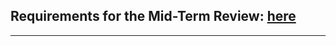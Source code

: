 ## Requirements for the Mid-Term Review: [here](docs/README.md) 
<hr />

# <TITLE>

[![License: MIT](https://img.shields.io/github/license/ramp-eu/TTE.project1.svg)](https://opensource.org/licenses/MIT)
[![Docker badge](https://img.shields.io/docker/pulls/ramp-eu/TTE.project1.svg)](https://hub.docker.com/r/<org>/<repo>/)
<br/>
[![Documentation Status](https://readthedocs.org/projects/tte-project1/badge/?version=latest)](https://tte-project1.readthedocs.io/en/latest/?badge=latest)
[![Build badge](https://img.shields.io/travis/ramp-eu/TTE.project1.svg)](https://travis-ci.org/ramp-eu/TTE.project1/)
[![Coverage Status](https://coveralls.io/repos/github/ramp-eu/TTE.project1/badge.svg?branch=master)](https://coveralls.io/github/ramp-eu/TTE.project1?branch=master)
[![Codacy grade](https://img.shields.io/codacy/grade/99310c5c4332439197633912a99d2e3c)](https://app.codacy.com/manual/jason-fox/TTE.project1)
[![CII Best Practices](https://bestpractices.coreinfrastructure.org/projects/4187/badge)](https://bestpractices.coreinfrastructure.org/projects/4187)

```text

The Badges above demonstrate testing, code coverage
and commitment to coding standards (since the code is linted on commit).

The links need to be amended to point to the correct repo.

Sign up for:

- CI Test system - e.g. Travis
- A Documentation website - e.g. ReadTheDocs
- Static Code Analysis tool - e.g. Codacy
- CII Best Practices https://bestpractices.coreinfrastructure.org

Only CII Best Practices (and its badge) is mandatory. Any equivalent public automated tools for the other three may be used.

Note that the CII Best Practices questionaire will request evidence of tooling used.

```

```text
One or two sentence preamble describing the element
```

This project is part of [DIH^2](http://www.dih-squared.eu/). For more information check the RAMP Catalogue entry for the
[components](https://github.com/xxx).

| :books: [Documentation](https://tte-project1.readthedocs.io/en/latest/) | :whale: [Docker Hub](https://hub.docker.com/r/link-to-docker) |
| --------------------------------------------- | ------------------------------------------------------------- |


## Contents

-   [Background](#background)
-   [Install](#install)
-   [Usage](#usage)
-   [API](#api)
-   [Testing](#testing)
-   [License](#license)

## Background

```text
Background information and links to relevant terms
```

## Install

```text

During this project we have used the Omron Sysmac Studio, Omrom TMFlow and RoboDK as the main platforms
to program the TM12 robot and control it via the Omron PLC. 
```
### Sysmac Studio (PLC Programming software)
```text
A guide on how to install Omron sysmac studio could be found below: 
```
[Sysmac Manual](https://assets.omron.eu/downloads/manual/en/v13/w504_sysmac_studio_operation_manual_en.pdf)

### TMFlow (Cobot Programming software)
```text
A guide on how to install Omron TMFlow could be found below: 
```
[TMFlow Manual](https://assets.omron.eu/downloads/manual/en/v8/i626_tm_flow_software_installation_manual_en.pdf)

### RoboDK (Robot Simulation software)
```text
A guide on how to install RoboDK could be found below: 
```
[RoboDK Manual](https://robodk.com/doc/en/Plugin-SolidWorks-Install.html)




## Usage

```text
In order to get the system running one has to load the program backup files to the different systems.
```
#### PLC
```text
 a) To load the PLC program open "PLC_Mastercode.smc2" with Sysmac Studio
 b) Go to Controller --> Online. At the bottom right corner one would see if online with the PLC (green dot)
 c) To transfer the code to the PLC go to Controller --> Transfer... --> To controller and press transfer
 d) When prompted switch PLC to remote run. 
```
#### TMFLlow
```text 
 a) Open TM Flow 
 b) Double-click on the Cobot when it appears on the screen and press OK button
 c) Press on Get Control button
 d) Click on the "3 dashes" button in the top left corner and the click on the "Project" button
 e) Find the project named "RoboDKListenMode"
 f) Use cobot's remote to run the program.
```
#### RoboDK
```text 
 a) Open RoboDK
 b) Locate RoboDK project for a selected part (i.e. "2E06666.rdk")
 c) Double click on the Program in the File exporer to the left to simulate the program 
 d) If everything is fine right click on the program and click on "Send to robot"
    This will send the path plan to PLC/Cobot
 e) Use GUI to start the program.
```

```text
Information about how to use the <Name of component> can be found in the [User & Programmers Manual](docs/usermanual.md).

The following features are listed as [deprecated](docs/deprecated.md).
```

## API

```text
Definition of the API interface:

Information about the API of  the <Name of component> can be found in the [API documentation](docs/api.md).

```

## Testing

```text
How to test the component

For performing a basic end-to-end test, you have to follow the step below. A detailed description about how to run tests can be found [here].

> npm test

```

## License

[MIT](LICENSE) © <TTE>
